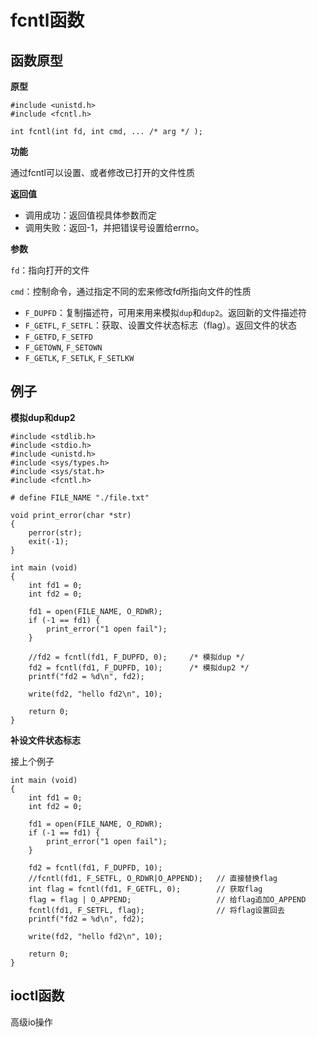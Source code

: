# fcntl函数

## 函数原型

**原型**

```
#include <unistd.h>
#include <fcntl.h>

int fcntl(int fd, int cmd, ... /* arg */ );
```

**功能**

通过fcntl可以设置、或者修改已打开的文件性质

**返回值**

- 调用成功：返回值视具体参数而定
- 调用失败：返回-1，并把错误号设置给errno。

**参数**

`fd`：指向打开的文件

`cmd`：控制命令，通过指定不同的宏来修改fd所指向文件的性质

- `F_DUPFD`：复制描述符，可用来用来模拟`dup`和`dup2`。返回新的文件描述符
- `F_GETFL`, `F_SETFL`：获取、设置文件状态标志（flag）。返回文件的状态
- `F_GETFD`, `F_SETFD`
- `F_GETOWN`, `F_SETOWN`
- `F_GETLK`, `F_SETLK`, `F_SETLKW`

## 例子

**模拟dup和dup2**

```
#include <stdlib.h>
#include <stdio.h>
#include <unistd.h>
#include <sys/types.h>
#include <sys/stat.h>
#include <fcntl.h>

# define FILE_NAME "./file.txt"

void print_error(char *str)
{
    perror(str);
    exit(-1);
}

int main (void)
{
    int fd1 = 0;
    int fd2 = 0;

    fd1 = open(FILE_NAME, O_RDWR);
    if (-1 == fd1) {
        print_error("1 open fail");
    }

    //fd2 = fcntl(fd1, F_DUPFD, 0);     /* 模拟dup */
    fd2 = fcntl(fd1, F_DUPFD, 10);      /* 模拟dup2 */
    printf("fd2 = %d\n", fd2);

    write(fd2, "hello fd2\n", 10);

    return 0;
}
```

**补设文件状态标志**

接上个例子

```
int main (void)
{
    int fd1 = 0;
    int fd2 = 0;

    fd1 = open(FILE_NAME, O_RDWR);
    if (-1 == fd1) {
        print_error("1 open fail");
    }

    fd2 = fcntl(fd1, F_DUPFD, 10);
    //fcntl(fd1, F_SETFL, O_RDWR|O_APPEND);   // 直接替换flag
    int flag = fcntl(fd1, F_GETFL, 0);        // 获取flag
    flag = flag | O_APPEND;                   // 给flag追加O_APPEND
    fcntl(fd1, F_SETFL, flag);                // 将flag设置回去
    printf("fd2 = %d\n", fd2);

    write(fd2, "hello fd2\n", 10);

    return 0;
}
```

## ioctl函数

高级io操作
